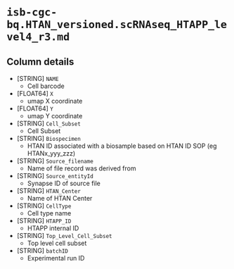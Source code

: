 # `isb-cgc-bq.HTAN_versioned.scRNAseq_HTAPP_level4_r3.md`

## Column details

* [STRING]    `NAME`
  - Cell barcode
* [FLOAT64]    `X`
  - umap X coordinate
* [FLOAT64]    `Y`
  - umap Y coordinate
* [STRING]    `Cell_Subset`
  - Cell Subset
* [STRING]    `Biospecimen`
  - HTAN ID associated with a biosample based on HTAN ID SOP (eg HTANx_yyy_zzz)
* [STRING]    `Source_filename`
  - Name of file record was derived from
* [STRING]    `Source_entityId`
  - Synapse ID of source file
* [STRING]    `HTAN_Center`
  - Name of HTAN Center
* [STRING]    `CellType`
  - Cell type name
* [STRING]    `HTAPP_ID`
  - HTAPP internal ID
* [STRING]    `Top_Level_Cell_Subset`
  - Top level cell subset
* [STRING]    `batchID`
  - Experimental run ID


